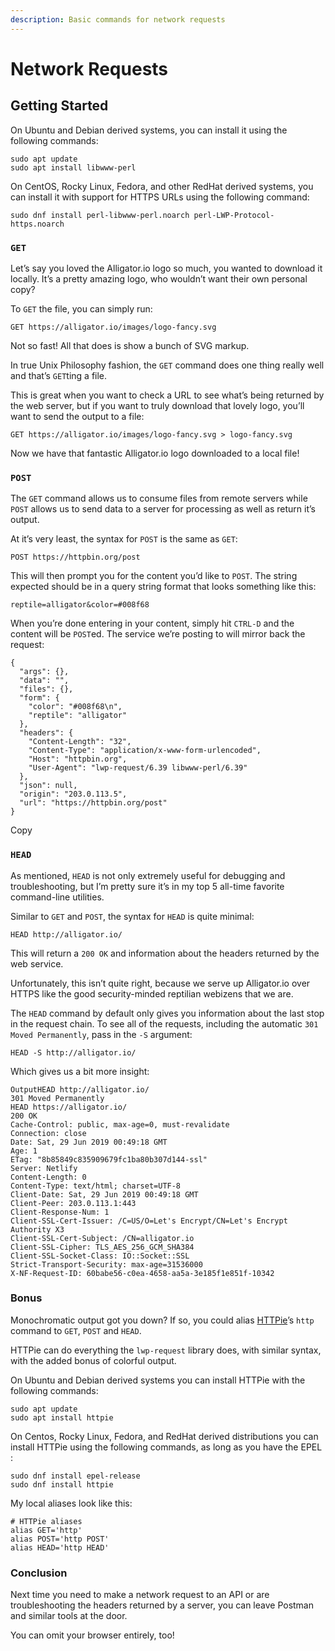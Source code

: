 ```yaml
---
description: Basic commands for network requests
---
```


# Network Requests

## Getting Started

On Ubuntu and Debian derived systems, you can install it using the following commands:

```text
sudo apt update
sudo apt install libwww-perl
```

On CentOS, Rocky Linux, Fedora, and other RedHat derived systems, you can install it with support for HTTPS URLs using the following command:

```text
sudo dnf install perl-libwww-perl.noarch perl-LWP-Protocol-https.noarch
```

### `GET` <a id="get"></a>

Let’s say you loved the Alligator.io logo so much, you wanted to download it locally. It’s a pretty amazing logo, who wouldn’t want their own personal copy?

To `GET` the file, you can simply run:

```text
GET https://alligator.io/images/logo-fancy.svg
```

Not so fast! All that does is show a bunch of SVG markup.

In true Unix Philosophy fashion, the `GET` command does one thing really well and that’s `GET`ting a file.

This is great when you want to check a URL to see what’s being returned by the web server, but if you want to truly download that lovely logo, you’ll want to send the output to a file:

```text
GET https://alligator.io/images/logo-fancy.svg > logo-fancy.svg
```

Now we have that fantastic Alligator.io logo downloaded to a local file!

### `POST` <a id="post"></a>

The `GET` command allows us to consume files from remote servers while `POST` allows us to send data to a server for processing as well as return it’s output.

At it’s very least, the syntax for `POST` is the same as `GET`:

```text
POST https://httpbin.org/post
```

This will then prompt you for the content you’d like to `POST`. The string expected should be in a query string format that looks something like this:

```text
reptile=alligator&color=#008f68
```

When you’re done entering in your content, simply hit `CTRL-D` and the content will be `POST`ed. The service we’re posting to will mirror back the request:

```text
{
  "args": {},
  "data": "",
  "files": {},
  "form": {
    "color": "#008f68\n",
    "reptile": "alligator"
  },
  "headers": {
    "Content-Length": "32",
    "Content-Type": "application/x-www-form-urlencoded",
    "Host": "httpbin.org",
    "User-Agent": "lwp-request/6.39 libwww-perl/6.39"
  },
  "json": null,
  "origin": "203.0.113.5",
  "url": "https://httpbin.org/post"
}
```

Copy

### `HEAD` <a id="head"></a>

As mentioned, `HEAD` is not only extremely useful for debugging and troubleshooting, but I’m pretty sure it’s in my top 5 all-time favorite command-line utilities.

Similar to `GET` and `POST`, the syntax for `HEAD` is quite minimal:

```text
HEAD http://alligator.io/
```

This will return a `200 OK` and information about the headers returned by the web service.

Unfortunately, this isn’t quite right, because we serve up Alligator.io over HTTPS like the good security-minded reptilian webizens that we are.

The `HEAD` command by default only gives you information about the last stop in the request chain. To see all of the requests, including the automatic `301 Moved Permanently`, pass in the `-S` argument:

```text
HEAD -S http://alligator.io/
```

Which gives us a bit more insight:

```text
OutputHEAD http://alligator.io/
301 Moved Permanently
HEAD https://alligator.io/
200 OK
Cache-Control: public, max-age=0, must-revalidate
Connection: close
Date: Sat, 29 Jun 2019 00:49:18 GMT
Age: 1
ETag: "8b85849c835909679fc1ba80b307d144-ssl"
Server: Netlify
Content-Length: 0
Content-Type: text/html; charset=UTF-8
Client-Date: Sat, 29 Jun 2019 00:49:18 GMT
Client-Peer: 203.0.113.1:443
Client-Response-Num: 1
Client-SSL-Cert-Issuer: /C=US/O=Let's Encrypt/CN=Let's Encrypt Authority X3
Client-SSL-Cert-Subject: /CN=alligator.io
Client-SSL-Cipher: TLS_AES_256_GCM_SHA384
Client-SSL-Socket-Class: IO::Socket::SSL
Strict-Transport-Security: max-age=31536000
X-NF-Request-ID: 60babe56-c0ea-4658-aa5a-3e185f1e851f-10342
```

### Bonus <a id="bonus"></a>

Monochromatic output got you down? If so, you could alias [HTTPie](https://httpie.org/)’s `http` command to `GET`, `POST` and `HEAD`.

HTTPie can do everything the `lwp-request` library does, with similar syntax, with the added bonus of colorful output.

On Ubuntu and Debian derived systems you can install HTTPie with the following commands:

```text
sudo apt update
sudo apt install httpie
```

On Centos, Rocky Linux, Fedora, and RedHat derived distributions you can install HTTPie using the following commands, as long as you have the EPEL :

```text
sudo dnf install epel-release
sudo dnf install httpie
```

My local aliases look like this:

```text
# HTTPie aliases
alias GET='http'
alias POST='http POST'
alias HEAD='http HEAD'
```

### Conclusion <a id="conclusion"></a>

Next time you need to make a network request to an API or are troubleshooting the headers returned by a server, you can leave Postman and similar tools at the door.

You can omit your browser entirely, too!

